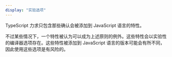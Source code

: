 ```yaml
---
display: "实验选项"
---
```


TypeScript 力求只包含那些确认会被添加到 JavaScript 语言的特性。

不过某些情况下，一个特性被认为可以成为上述原则的例外。这些特性会以实验性的编译器选项存在。这些特性被添加到 JavaScript 语言的版本可能会有所不同，因此使用这些选项是有风险的。
